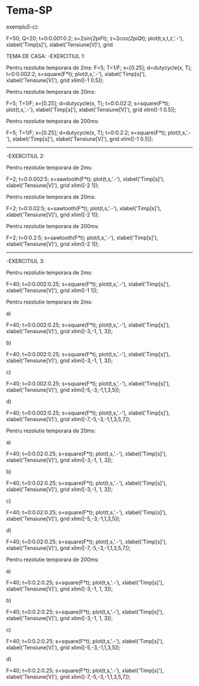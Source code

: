 # Tema-SP

exemplu5-c):

F=50;
Q=20;
t=0:0.001:0.2;
s=2*sin(2*pi*F*t);
z=2*cos(2*pi*Q*t);
plot(t,s,t,z,'.-'), xlabel('Timp[s]'), xlabel('Tensiune[V]'), grid


TEMA DE CASA:
-EXERCITIUL 1:

Pentru rezolutie temporara de 2ms:
F=5;
T=1/F;
x=[0.25];
d=dutycycle(x, T);
t=0:0.002:2;
s=square(F*t);
plot(t,s,'.-'), xlabel('Timp[s]'), xlabel('Tensiune[V]'), grid
xlim([-1 0.5]);

Pentru rezolutie temporara de 20ms:

F=5;
T=1/F;
x=[0.25];
d=dutycycle(x, T);
t=0:0.02:2;
s=square(F*t);
plot(t,s,'.-'), xlabel('Timp[s]'), xlabel('Tensiune[V]'), grid
xlim([-1 0.5]);

Pentru rezolutie temporara de 200ms:

F=5;
T=1/F;
x=[0.25];
d=dutycycle(x, T);
t=0:0.2:2;
s=square(F*t);
plot(t,s,'.-'), xlabel('Timp[s]'), xlabel('Tensiune[V]'), grid
xlim([-1 0.5]);


-----------------------------------------------------------------------------------------------------


-EXERCITIUL 2:

Pentru rezolutie temporara de 2ms:

F=2;
t=0:0.002:5;
s=sawtooth(F*t);
plot(t,s,'.-'), xlabel('Timp[s]'), xlabel('Tensiune[V]'), grid
xlim([-2 1]);

Pentru rezolutie temporara de 20ms:

F=2;
t=0:0.02:5;
s=sawtooth(F*t);
plot(t,s,'.-'), xlabel('Timp[s]'), xlabel('Tensiune[V]'), grid
xlim([-2 1]);

Pentru rezolutie temporara de 200ms:

F=2;
t=0:0.2:5;
s=sawtooth(F*t);
plot(t,s,'.-'), xlabel('Timp[s]'), xlabel('Tensiune[V]'), grid
xlim([-2 1]);


------------------------------------------------------------------------------------------------------

-EXERCITIUL 3:

Pentru rezolutie temporara de 2ms:

F=40;
t=0:0.002:0.25;
s=square(F*t);
plot(t,s,'.-'), xlabel('Timp[s]'), xlabel('Tensiune[V]'), grid
xlim([-1 1]);

Pentru rezolutie temporara de 2ms:

a)

F=40;
t=0:0.002:0.25;
s=square(F*t);
plot(t,s,'.-'), xlabel('Timp[s]'), xlabel('Tensiune[V]'), grid
xlim([-3,-1, 1, 3]);

b)

F=40;
t=0:0.002:0.25;
s=square(F*t);
plot(t,s,'.-'), xlabel('Timp[s]'), xlabel('Tensiune[V]'), grid
xlim([-3,-1, 1, 3]);

c)

F=40;
t=0:0.002:0.25;
s=square(F*t);
plot(t,s,'.-'), xlabel('Timp[s]'), xlabel('Tensiune[V]'), grid
xlim([-5,-3,-1,1,3,5]);

d)

F=40;
t=0:0.002:0.25;
s=square(F*t);
plot(t,s,'.-'), xlabel('Timp[s]'), xlabel('Tensiune[V]'), grid
xlim([-7,-5,-3,-1,1,3,5,7]);

Pentru rezolutie temporara de 20ms:

a)

F=40;
t=0:0.02:0.25;
s=square(F*t);
plot(t,s,'.-'), xlabel('Timp[s]'), xlabel('Tensiune[V]'), grid
xlim([-3,-1, 1, 3]);

b)

F=40;
t=0:0.02:0.25;
s=square(F*t);
plot(t,s,'.-'), xlabel('Timp[s]'), xlabel('Tensiune[V]'), grid
xlim([-3,-1, 1, 3]);

c)

F=40;
t=0:0.02:0.25;
s=square(F*t);
plot(t,s,'.-'), xlabel('Timp[s]'), xlabel('Tensiune[V]'), grid
xlim([-5,-3,-1,1,3,5]);

d)

F=40;
t=0:0.02:0.25;
s=square(F*t);
plot(t,s,'.-'), xlabel('Timp[s]'), xlabel('Tensiune[V]'), grid
xlim([-7,-5,-3,-1,1,3,5,7]);

Pentru rezolutie temporara de 200ms:

a)

F=40;
t=0:0.2:0.25;
s=square(F*t);
plot(t,s,'.-'), xlabel('Timp[s]'), xlabel('Tensiune[V]'), grid
xlim([-3,-1, 1, 3]);

b)

F=40;
t=0:0.2:0.25;
s=square(F*t);
plot(t,s,'.-'), xlabel('Timp[s]'), xlabel('Tensiune[V]'), grid
xlim([-3,-1, 1, 3]);

c)

F=40;
t=0:0.2:0.25;
s=square(F*t);
plot(t,s,'.-'), xlabel('Timp[s]'), xlabel('Tensiune[V]'), grid
xlim([-5,-3,-1,1,3,5]);

d)

F=40;
t=0:0.2:0.25;
s=square(F*t);
plot(t,s,'.-'), xlabel('Timp[s]'), xlabel('Tensiune[V]'), grid
xlim([-7,-5,-3,-1,1,3,5,7]);
